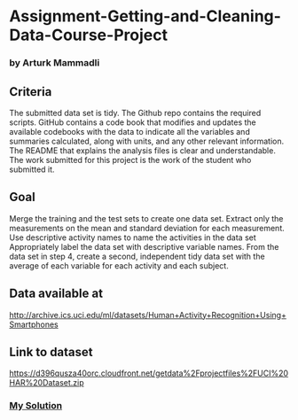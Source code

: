 # Assignment-Getting-and-Cleaning-Data-Course-Project
### by Arturk Mammadli

## Criteria
The submitted data set is tidy. 
The Github repo contains the required scripts.
GitHub contains a code book that modifies and updates the available codebooks with the data to indicate all the variables and summaries calculated, along with units, and any other relevant information.
The README that explains the analysis files is clear and understandable.
The work submitted for this project is the work of the student who submitted it.

## Goal
Merge the training and the test sets to create one data set.
Extract only the measurements on the mean and standard deviation for each measurement. 
Use descriptive activity names to name the activities in the data set
Appropriately label the data set with descriptive variable names. 
From the data set in step 4, create a second, independent tidy data set with the average of each variable for each activity and each subject.

## Data available at
http://archive.ics.uci.edu/ml/datasets/Human+Activity+Recognition+Using+Smartphones

## Link to dataset
https://d396qusza40orc.cloudfront.net/getdata%2Fprojectfiles%2FUCI%20HAR%20Dataset.zip

### [My Solution](https://github.com/erturkmemmedli/Assignment-Getting-and-Cleaning-Data-Course-Project/blob/main/run_analysis.R)
